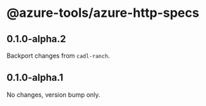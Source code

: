 # @azure-tools/azure-http-specs

## 0.1.0-alpha.2

Backport changes from `cadl-ranch`.

## 0.1.0-alpha.1

No changes, version bump only.
